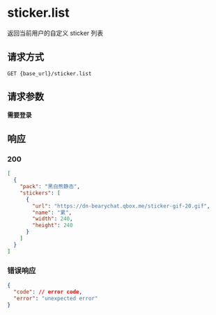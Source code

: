 # sticker.list

返回当前用户的自定义 sticker 列表

## 请求方式

```
GET {base_url}/sticker.list
```

## 请求参数

**需要登录**


## 响应

### 200

```json
[
  {
    "pack": "黑白熊静态",
    "stickers": [
      {
        "url": "https://dn-bearychat.qbox.me/sticker-gif-20.gif",
        "name": "累",
        "width": 240,
        "height": 240
      }
    ]
  }
]
```
### 错误响应

```json
{
  "code": // error code,
  "error": "unexpected error"
}
```

<!-- generated by gen_doc.js -->
